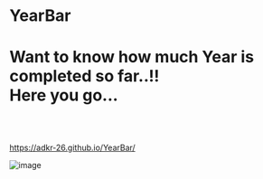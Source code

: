 # YearBar

<h1> Want to know how much Year is completed so far..!!
</br> 
  Here you go... </h1><br></br>

https://adkr-26.github.io/YearBar/

![image](https://github.com/ADKR-26/YearBar/assets/81681210/de0717df-758a-427a-93e9-565ee7906f6d)
